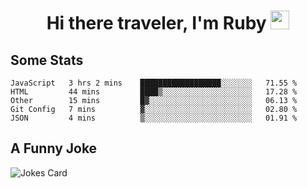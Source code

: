 <h1 align="center">Hi there traveler, I'm Ruby <img src="https://user-images.githubusercontent.com/81705278/122967910-fa9b5a00-d358-11eb-99ec-db00243bed5a.gif" width="30px"> </h1>

<h2>Some Stats</h2>

<!--START_SECTION:waka-->
```text
JavaScript   3 hrs 2 mins    ██████████████████░░░░░░░   71.55 % 
HTML         44 mins         ████▒░░░░░░░░░░░░░░░░░░░░   17.28 % 
Other        15 mins         █▓░░░░░░░░░░░░░░░░░░░░░░░   06.13 % 
Git Config   7 mins          ▓░░░░░░░░░░░░░░░░░░░░░░░░   02.80 % 
JSON         4 mins          ▒░░░░░░░░░░░░░░░░░░░░░░░░   01.91 % 
```
<!--END_SECTION:waka-->

<h2>A Funny Joke</h2>

<!-- jokes -->
<img src="https://readme-jokes.vercel.app/api?theme=material-palenight" alt="Jokes Card"/>
